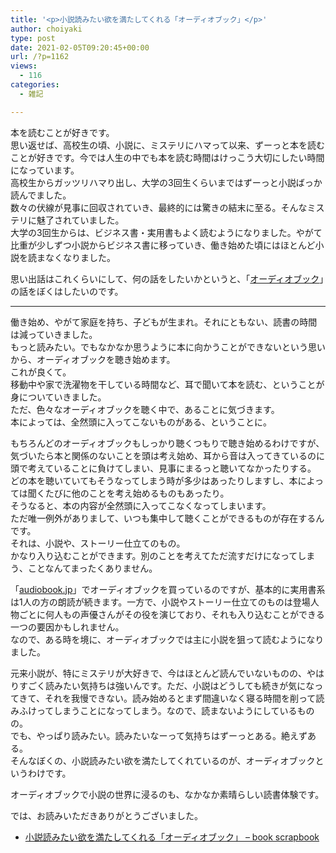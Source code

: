 ```yaml
---
title: '<p>小説読みたい欲を満たしてくれる「オーディオブック」</p>'
author: choiyaki
type: post
date: 2021-02-05T09:20:45+00:00
url: /?p=1162
views:
  - 116
categories:
  - 雑記

---
```

本を読むことが好きです。  
思い返せば、高校生の頃、小説に、ミステリにハマって以来、ずーっと本を読むことが好きです。今では人生の中でも本を読む時間はけっこう大切にしたい時間になっています。  
高校生からガッツリハマり出し、大学の3回生くらいまではずーっと小説ばっか読んでました。  
数々の伏線が見事に回収されていき、最終的には驚きの結末に至る。そんなミステリに魅了されていました。  
大学の3回生からは、ビジネス書・実用書もよく読むようになりました。やがて比重が少しずつ小説からビジネス書に移っていき、働き始めた頃にはほとんど小説を読まなくなりました。

思い出話はこれくらいにして、何の話をしたいかというと、「[オーディオブック][1]」の話をぼくはしたいのです。

* * *

働き始め、やがて家庭を持ち、子どもが生まれ。それにともない、読書の時間は減っていきました。  
もっと読みたい。でもなかなか思うように本に向かうことができないという思いから、オーディオブックを聴き始めます。  
これが良くて。  
移動中や家で洗濯物を干している時間など、耳で聞いて本を読む、ということが身についていきました。  
ただ、色々なオーディオブックを聴く中で、あることに気づきます。  
本によっては、全然頭に入ってこないものがある、ということに。

もちろんどのオーディオブックもしっかり聴くつもりで聴き始めるわけですが、気づいたら本と関係のないことを頭は考え始め、耳から音は入ってきているのに頭で考えていることに負けてしまい、見事にまるっと聴いてなかったりする。  
どの本を聴いていてもそうなってしまう時が多少はあったりしますし、本によっては聞くたびに他のことを考え始めるものもあったり。  
そうなると、本の内容が全然頭に入ってこなくなってしまいます。  
ただ唯一例外がありまして、いつも集中して聴くことができるものが存在するんです。  
それは、小説や、ストーリー仕立てのもの。  
かなり入り込むことができます。別のことを考えてただ流すだけになってしまう、ことなんてまったくありません。

「[audiobook.jp][2]」でオーディオブックを買っているのですが、基本的に実用書系は1人の方の朗読が続きます。一方で、小説やストーリー仕立てのものは登場人物ごとに何人もの声優さんがその役を演じており、それも入り込むことができる一つの要因かもしれません。  
なので、ある時を境に、オーディオブックでは主に小説を狙って読むようになりました。

元来小説が、特にミステリが大好きで、今はほとんど読んでいないものの、やはりすごく読みたい気持ちは強いんです。ただ、小説はどうしても続きが気になってきて、それを我慢できない。読み始めるとまず間違いなく寝る時間を削って読みふけってしまうことになってしまう。なので、読まないようにしているものの。  
でも、やっぱり読みたい。読みたいなーって気持ちはずーっとある。絶えずある。  
そんなぼくの、小説読みたい欲を満たしてくれているのが、オーディオブックというわけです。

オーディオブックで小説の世界に浸るのも、なかなか素晴らしい読書体験です。

では、お読みいただきありがとうございました。

  * [小説読みたい欲を満たしてくれる「オーディオブック」 &#8211; book scrapbook][3]

 [1]: https://scrapbox.io/choiyaki-hondana/%E3%82%AA%E3%83%BC%E3%83%87%E3%82%A3%E3%82%AA%E3%83%96%E3%83%83%E3%82%AF
 [2]: https://audiobook.jp/
 [3]: https://scrapbox.io/choiyaki-hondana/%E5%B0%8F%E8%AA%AC%E8%AA%AD%E3%81%BF%E3%81%9F%E3%81%84%E6%AC%B2%E3%82%92%E6%BA%80%E3%81%9F%E3%81%97%E3%81%A6%E3%81%8F%E3%82%8C%E3%82%8B%E3%80%8C%E3%82%AA%E3%83%BC%E3%83%87%E3%82%A3%E3%82%AA%E3%83%96%E3%83%83%E3%82%AF%E3%80%8D